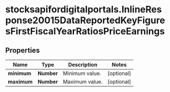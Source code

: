 # stocksapifordigitalportals.InlineResponse20015DataReportedKeyFiguresFirstFiscalYearRatiosPriceEarnings

## Properties

Name | Type | Description | Notes
------------ | ------------- | ------------- | -------------
**minimum** | **Number** | Minimum value. | [optional] 
**maximum** | **Number** | Maximum value. | [optional] 


